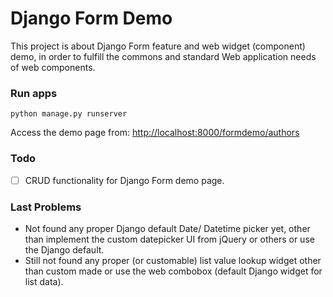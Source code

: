 # Django Form Demo

This project is about Django Form feature and web widget (component) demo, in order to fulfill the commons and standard Web application needs of web components.

### Run apps

```console
python manage.py runserver
```

Access the demo page from: [http://localhost:8000/formdemo/authors](http://localhost:8000/formdemo/authors)

### Todo

- [ ] CRUD functionality for Django Form demo page.

### Last Problems

- Not found any proper Django default Date/ Datetime picker yet, other than implement the custom datepicker UI from jQuery or others or use the Django default.
- Still not found any proper (or customable) list value lookup widget other than custom made or use the web combobox (default Django widget for list data).

